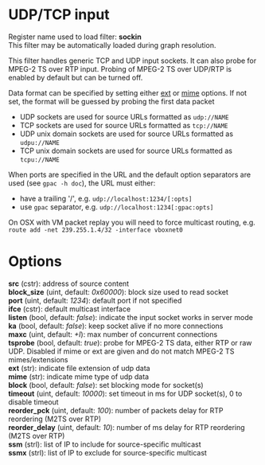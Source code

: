 <!-- automatically generated - do not edit, patch gpac/applications/gpac/gpac.c -->

# UDP/TCP input  
  
Register name used to load filter: __sockin__  
This filter may be automatically loaded during graph resolution.  
  
This filter handles generic TCP and UDP input sockets. It can also probe for MPEG-2 TS over RTP input. Probing of MPEG-2 TS over UDP/RTP is enabled by default but can be turned off.  
  
Data format can be specified by setting either [ext](#ext) or [mime](#mime) options. If not set, the format will be guessed by probing the first data packet  
  
- UDP sockets are used for source URLs formatted as `udp://NAME`  
- TCP sockets are used for source URLs formatted as `tcp://NAME`  
- UDP unix domain sockets are used for source URLs formatted as `udpu://NAME`  
- TCP unix domain sockets are used for source URLs formatted as `tcpu://NAME`  
  
When ports are specified in the URL and the default option separators are used (see `gpac -h doc`), the URL must either:  
- have a trailing '/', e.g. `udp://localhost:1234/[:opts]`  
- use `gpac` separator, e.g. `udp://localhost:1234[:gpac:opts]`  
  
On OSX with VM packet replay you will need to force multicast routing, e.g. `route add -net 239.255.1.4/32 -interface vboxnet0`  
  

# Options    
  
<a id="src">__src__</a> (cstr): address of source content  
<a id="block_size">__block_size__</a> (uint, default: _0x60000_): block size used to read socket  
<a id="port">__port__</a> (uint, default: _1234_): default port if not specified  
<a id="ifce">__ifce__</a> (cstr): default multicast interface  
<a id="listen">__listen__</a> (bool, default: _false_): indicate the input socket works in server mode  
<a id="ka">__ka__</a> (bool, default: _false_): keep socket alive if no more connections  
<a id="maxc">__maxc__</a> (uint, default: _+I_): max number of concurrent connections  
<a id="tsprobe">__tsprobe__</a> (bool, default: _true_): probe for MPEG-2 TS data, either RTP or raw UDP. Disabled if mime or ext are given and do not match MPEG-2 TS mimes/extensions  
<a id="ext">__ext__</a> (str): indicate file extension of udp data  
<a id="mime">__mime__</a> (str): indicate mime type of udp data  
<a id="block">__block__</a> (bool, default: _false_): set blocking mode for socket(s)  
<a id="timeout">__timeout__</a> (uint, default: _10000_): set timeout in ms for UDP socket(s), 0 to disable timeout  
<a id="reorder_pck">__reorder_pck__</a> (uint, default: _100_): number of packets delay for RTP reordering (M2TS over RTP)   
<a id="reorder_delay">__reorder_delay__</a> (uint, default: _10_): number of ms delay for RTP reordering (M2TS over RTP)  
<a id="ssm">__ssm__</a> (strl): list of IP to include for source-specific multicast  
<a id="ssmx">__ssmx__</a> (strl): list of IP to exclude for source-specific multicast  
  
